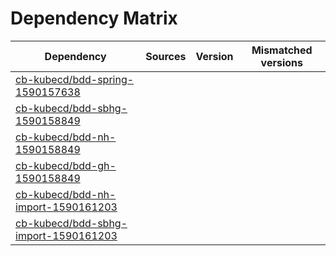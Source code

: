 # Dependency Matrix

Dependency | Sources | Version | Mismatched versions
---------- | ------- | ------- | -------------------
[cb-kubecd/bdd-spring-1590157638](https://github.com/cb-kubecd/bdd-spring-1590157638.git) |  | []() | 
[cb-kubecd/bdd-sbhg-1590158849](https://github.com/cb-kubecd/bdd-sbhg-1590158849.git) |  | []() | 
[cb-kubecd/bdd-nh-1590158849](https://github.com/cb-kubecd/bdd-nh-1590158849.git) |  | []() | 
[cb-kubecd/bdd-gh-1590158849](https://github.com/cb-kubecd/bdd-gh-1590158849.git) |  | []() | 
[cb-kubecd/bdd-nh-import-1590161203](https://github.com/cb-kubecd/bdd-nh-import-1590161203.git) |  | []() | 
[cb-kubecd/bdd-sbhg-import-1590161203](https://github.com/cb-kubecd/bdd-sbhg-import-1590161203.git) |  | []() | 
